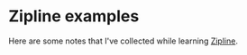 # Zipline examples

Here are some notes that I've collected while learning [Zipline](https://github.com/stefan-jansen/zipline-reloaded).
